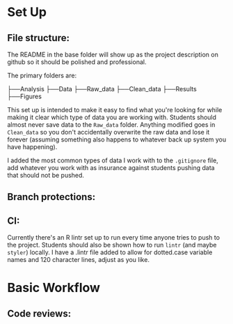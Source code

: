 # Set Up

## File structure:

The README in the base folder will show up as the project description on github so it should be polished and professional.

The primary folders are:

├──Analysis
├──Data
    ├──Raw_data
    ├──Clean_data
    ├──Results
├──Figures

This set up is intended to make it easy to find what you're looking for while making it clear which type of data you are working with.  Students should almost never save data to the `Raw_data` folder.  Anything modified goes in `Clean_data` so you don't accidentally overwrite the raw data and lose it forever (assuming something also happens to whatever back up system you have happening).

I added the most common types of data I work with to the `.gitignore` file, add whatever you work with as insurance against students pushing data that should not be pushed. 


## Branch protections:

## CI:

Currently there's an R lintr set up to run every time anyone tries to push to the project.  Students should also be shown how to run `lintr` (and maybe `styler`) locally.  I have a .lintr file added to allow for dotted.case variable names and 120 character lines, adjust as you like.

# Basic Workflow

## Code reviews: